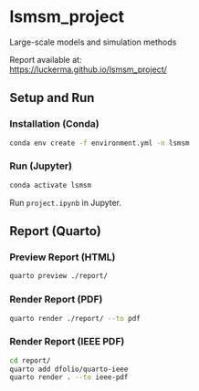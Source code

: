 # lsmsm_project

Large-scale models and simulation methods

Report available at:\
https://luckerma.github.io/lsmsm_project/

## Setup and Run

### Installation (Conda)

```bash
conda env create -f environment.yml -n lsmsm
```

### Run (Jupyter)

```bash
conda activate lsmsm
```

Run `project.ipynb` in Jupyter.

## Report (Quarto)

### Preview Report (HTML)

```bash
quarto preview ./report/
```

### Render Report (PDF)

```bash
quarto render ./report/ --to pdf
```

### Render Report (IEEE PDF)

```bash
cd report/
quarto add dfolio/quarto-ieee
quarto render . --to ieee-pdf
```
